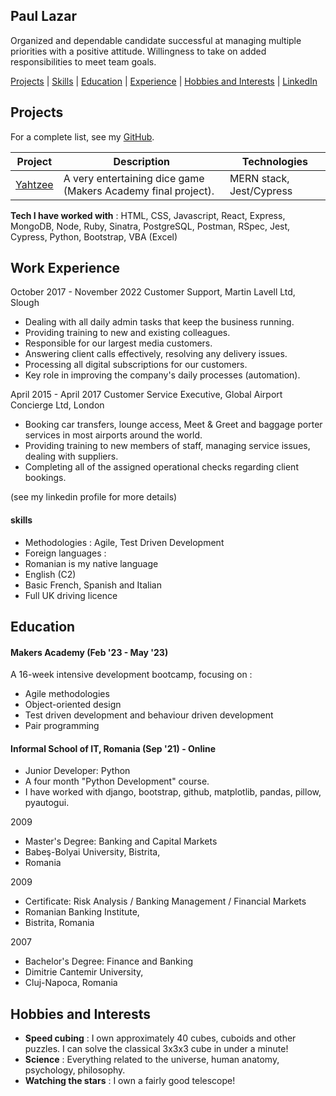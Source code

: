 ## Paul Lazar

Organized and dependable candidate successful at managing multiple priorities with a positive attitude. Willingness to take on added responsibilities to meet team goals.

[Projects](#projects) | [Skills](#skills) | [Education](#education) | [Experience](#experience) | [Hobbies and Interests](#hobbies-and-interests) | [LinkedIn](https://www.linkedin.com/in/paul-lazar-03469693/)

## Projects

For a complete list, see my [GitHub](https://github.com/Paul3111?tab=repositories).

| Project   | Description | Technologies |
|---        |---         |---           |
| [Yahtzee](https://github.com/Paul3111/yahtzee) | A very entertaining dice game (Makers Academy final project). | MERN stack, Jest/Cypress |

**Tech I have worked with** :
HTML, CSS, Javascript, React, Express, MongoDB, Node,
Ruby, Sinatra, PostgreSQL, Postman,
RSpec, Jest, Cypress,
Python, Bootstrap,
VBA (Excel)

## Work Experience

October 2017 - November 2022
Customer Support, Martin Lavell Ltd, Slough
- Dealing with all daily admin tasks that keep the business running.
- Providing training to new and existing colleagues.
- Responsible for our largest media customers.
- Answering client calls effectively, resolving any delivery issues.
- Processing all digital subscriptions for our customers.
- Key role in improving the company's daily processes (automation).

April 2015 - April 2017
Customer Service Executive, Global Airport Concierge Ltd, London
- Booking car transfers, lounge access, Meet & Greet and baggage porter services in most airports around the world.
- Providing training to new members of staff, managing service issues, dealing with suppliers.
- Completing all of the assigned operational checks regarding client bookings.

(see my linkedin profile for more details)

#### skills

 - Methodologies : Agile, Test Driven Development
 - Foreign languages : 
  - Romanian is my native language
  - English (C2)
  - Basic French, Spanish and Italian
  - Full UK driving licence

## Education

#### Makers Academy (Feb '23 - May '23)

A 16-week intensive development bootcamp, focusing on :

- Agile methodologies
- Object-oriented design
- Test driven development and behaviour driven development
- Pair programming

#### Informal School of IT, Romania (Sep '21) - Online
- Junior Developer: Python
- A four month "Python Development" course.
- I have worked with django, bootstrap, github, matplotlib, pandas, pillow, pyautogui.

2009
- Master's Degree: Banking and Capital Markets
- Babeş-Bolyai University, Bistrita, 
- Romania

2009
- Certificate: Risk Analysis / Banking Management / Financial Markets
- Romanian Banking Institute, 
- Bistrita, Romania

2007
- Bachelor's Degree: Finance and Banking
- Dimitrie Cantemir University, 
- Cluj-Napoca, Romania

## Hobbies and Interests
- **Speed cubing** : I own approximately 40 cubes, cuboids and other puzzles. I can solve the classical 3x3x3 cube in under a minute!
- **Science** : Everything related to the universe, human anatomy, psychology, philosophy.
- **Watching the stars** : I own a fairly good telescope!
